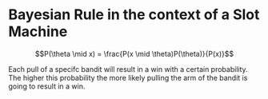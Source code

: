# Bayesian Rule in the context of a Slot Machine

$$P(\theta \mid x) = \frac{P(x \mid \theta)P(\theta)}{P(x)}$$
              
               
Each pull of a specifc bandit will result in a win with a certain probability. The higher this probability the more likely pulling the arm of the bandit is going to result in a win.
